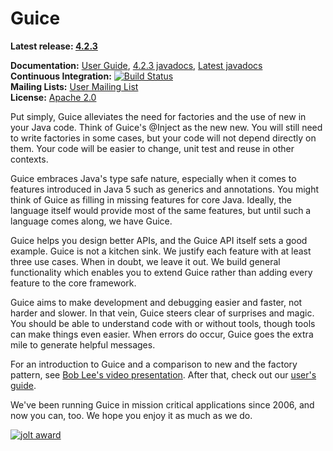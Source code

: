 Guice
====

**Latest release: [4.2.3](https://github.com/google/guice/wiki/Guice423)**

**Documentation:** [User Guide](https://github.com/google/guice/wiki/Motivation), [4.2.3 javadocs](http://google.github.io/guice/api-docs/4.2.3/javadoc/index.html), [Latest javadocs](http://google.github.io/guice/api-docs/latest/javadoc/index.html) <br/>
**Continuous Integration:** [![Build Status](https://api.travis-ci.org/google/guice.png?branch=master)](https://travis-ci.org/google/guice) <br/>
**Mailing Lists:** [User Mailing List](http://groups.google.com/group/google-guice) <br/>
**License:** [Apache 2.0](http://www.apache.org/licenses/LICENSE-2.0)

Put simply, Guice alleviates the need for factories and the use of new in your Java code. Think of Guice's @Inject as the new new. You will still need to write factories in some cases, but your code will not depend directly on them. Your code will be easier to change, unit test and reuse in other contexts.

Guice embraces Java's type safe nature, especially when it comes to features introduced in Java 5 such as generics and annotations. You might think of Guice as filling in missing features for core Java. Ideally, the language itself would provide most of the same features, but until such a language comes along, we have Guice.

Guice helps you design better APIs, and the Guice API itself sets a good example. Guice is not a kitchen sink. We justify each feature with at least three use cases. When in doubt, we leave it out. We build general functionality which enables you to extend Guice rather than adding every feature to the core framework.

Guice aims to make development and debugging easier and faster, not harder and slower. In that vein, Guice steers clear of surprises and magic. You should be able to understand code with or without tools, though tools can make things even easier. When errors do occur, Guice goes the extra mile to generate helpful messages.

For an introduction to Guice and a comparison to new and the factory pattern, see [Bob Lee's video presentation](https://www.youtube.com/watch?v=hBVJbzAagfs). After that, check out our [user's guide](https://github.com/google/guice/wiki/Motivation).

We've been running Guice in mission critical applications since 2006, and now you can, too. We hope you enjoy it as much as we do.

[![jolt award](https://user-images.githubusercontent.com/1885701/52603534-0d620380-2e1c-11e9-8cd5-95f0e141fcb0.png)](http://www.drdobbs.com/tools/winners-of-the-18th-jolt-product-excelle/207600666?pgno=6)
